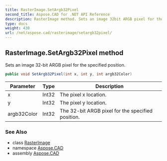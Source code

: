 ```yaml
---
title: RasterImage.SetArgb32Pixel
second_title: Aspose.CAD for .NET API Reference
description: RasterImage method. Sets an image 32bit ARGB pixel for the specified position
type: docs
weight: 430
url: /net/aspose.cad/rasterimage/setargb32pixel/
---
```

## RasterImage.SetArgb32Pixel method

Sets an image 32-bit ARGB pixel for the specified position.

```csharp
public void SetArgb32Pixel(int x, int y, int argb32Color)
```

| Parameter | Type | Description |
| --- | --- | --- |
| x | Int32 | The pixel x location. |
| y | Int32 | The pixel y location. |
| argb32Color | Int32 | The 32-bit ARGB pixel for the specified position. |

### See Also

* class [RasterImage](../)
* namespace [Aspose.CAD](../../../aspose.cad/)
* assembly [Aspose.CAD](../../../)


